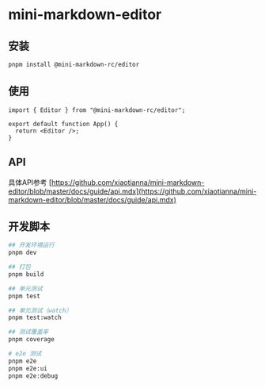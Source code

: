 # mini-markdown-editor

## 安装

```bash
pnpm install @mini-markdown-rc/editor
```

## 使用

```tsx
import { Editor } from "@mini-markdown-rc/editor";

export default function App() {
  return <Editor />;
}
```

## API

具体API参考 [https://github.com/xiaotianna/mini-markdown-editor/blob/master/docs/guide/api.mdx](https://github.com/xiaotianna/mini-markdown-editor/blob/master/docs/guide/api.mdx)

## 开发脚本

```bash
## 开发环境运行
pnpm dev

## 打包
pnpm build

## 单元测试
pnpm test

## 单元测试（watch）
pnpm test:watch

## 测试覆盖率
pnpm coverage

# e2e 测试
pnpm e2e
pnpm e2e:ui
pnpm e2e:debug
```
